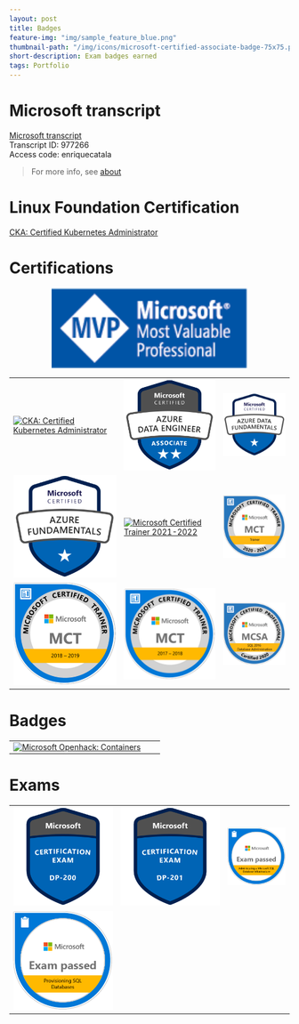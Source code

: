 ```yaml
---
layout: post
title: Badges
feature-img: "img/sample_feature_blue.png"
thumbnail-path: "/img/icons/microsoft-certified-associate-badge-75x75.png"
short-description: Exam badges earned
tags: Portfolio
---
```


# Microsoft transcript 

[Microsoft transcript](https://mcp.microsoft.com/Anonymous/Transcript/Validate) <br> Transcript ID: 977266<br> Access code: enriquecatala 
>For more info, see [about](/about)

# Linux Foundation Certification

[CKA: Certified Kubernetes Administrator](https://www.youracclaim.com/badges/0b17b446-3e58-4d13-aa0b-ded041a9260a/public_url)

# Certifications
<div style="text-align:center;">
<a href="https://mvp.microsoft.com/es-es/PublicProfile/5000312?fullName=Enrique%20Catala" target="_blank">
            <img src="https://github.com/enriquecatala/enriquecatala.github.io/blob/master/img/icons/MVP_Logo_horizontal.png?raw=true" 
                 alt="Microsoft DataPlatform MVP Enrique Catalá"
                 width ="70%" >
        </a>
</div>

<table>
<tbody>
  <tr>
    <td>
        <a href="https://www.youracclaim.com/badges/0b17b446-3e58-4d13-aa0b-ded041a9260a/public_url" target="_blank">
        <img src="https://images.youracclaim.com/size/340x340/images/8b8ed108-e77d-4396-ac59-2504583b9d54/cka_from_cncfsite__281_29.png" 
                 alt="CKA: Certified Kubernetes Administrator"
             >
        </a>
    </td>
    <td>
        <a href="https://docs.microsoft.com/en-us/learn/certifications/azure-data-engineer" target="_blank">
            <img src="https://github.com/enriquecatala/enriquecatala.github.io/blob/master/img/badgesearned/azure-data-engineer-associate-600x600.png?raw=true" 
                 alt="Microsoft Certified: Azure Data Engineer Associate" >
        </a>
    </td>   
     <td>
        <a href="https://docs.microsoft.com/en-us/learn/certifications/azure-data-fundamentals" target="_blank">
            <img src="https://github.com/enriquecatala/enriquecatala.github.io/blob/master/img/badgesearned/azure-data-fundamentals-600x600.png?raw=true" 
                 alt="Microsoft Certified: Azure Data Fundamentals" >
        </a>
    </td>
    </tr>
   <tr>
    <td>
        <a href="https://docs.microsoft.com/en-us/learn/certifications/azure-data-fundamentals" target="_blank">
            <img src="https://github.com/enriquecatala/enriquecatala.github.io/blob/master/img/badgesearned/azure-fundamentals-600x600.png?raw=true" 
                 alt="Microsoft Certified: Azure Fundamentals" >
        </a>
    </td>   
    <td>
        <a href="https://www.youracclaim.com/earner/earned/badge/e375d52a-0b94-4bdc-8c3c-1f1b0f298297" target="_blank">
            <img src="https://github.com/enriquecatala/enriquecatala.github.io/blob/master/img/badgesearned/Microsoft-Certified-Trainer-2021-2022?raw=true" 
                 alt="Microsoft Certified Trainer 2021-2022" 
                 >
        </a> 
    </td>    
    <td>
        <a href="https://docs.microsoft.com/en-us/learn/certifications/mct-certification#requirements" target="_blank">
            <img src="https://github.com/enriquecatala/enriquecatala.github.io/blob/master/img/badgesearned/MCT-Microsoft%252BCertified%252BTrainer.png?raw=true" 
                 alt="Microsoft Certified Trainer 2020-2021" 
                 >
        </a> 
    </td>  
    </tr>  
    <tr>
    <td>
        <a href="https://www.youracclaim.com/earner/earned/badge/6f5fcfdf-094a-47da-a25e-9f0bdcb57740" target="_blank">
            <img src="https://raw.githubusercontent.com/enriquecatala/enriquecatala.github.io/master/img/badgesearned/MCT-2018.png" 
                 alt="Microsoft Certified Trainer 2018-2019" 
                 >
        </a>
    </td>
    <td>
        <a href="https://www.youracclaim.com/earner/earned/badge/e7a2d04c-0e28-472a-a78e-b6fb431510fe" target="_blank">
            <img src="https://raw.githubusercontent.com/enriquecatala/enriquecatala.github.io/master/img/badgesearned/MCT-2017.png" 
                 alt="Microsoft Certified Trainer 2017-2018" 
                 >
        </a>
    </td>
    <td>
        <a href="https://docs.microsoft.com/en-us/learn/certifications/mcsa-sql2016-database-administration-certification" target="_blank">
            <img src="https://github.com/enriquecatala/enriquecatala.github.io/blob/master/img/badgesearned/MCSA-SQL%252B2016%252BDatabase%252BAdministration.png?raw=true" 
                 alt="MCSA SQL 2016 Database Administration" 
                 >
        </a>
    </td>
  </tr>
</tbody>
</table>

# Badges

<table style="height:100%">
<tbody>
  <tr>  
  <td>
        <a href="https://www.youracclaim.com/badges/d38df761-04ac-4552-ac58-3c890dc8a59d/linked_in" target="_blank">
            <img src="https://images.youracclaim.com/size/340x340/images/46faaece-34f2-45fa-af8f-12ecf2f0f9b3/Containers.png" 
                 alt="Microsoft Openhack: Containers">
        </a>
  </td>
  <td> </td>
  <td> </td>
  </tr>
</tbody>
</table>
 
# Exams

<table>
<tbody>
  <tr>
  <td>
        <a href="https://docs.microsoft.com/en-us/learn/certifications/exams/dp-200" target="_blank">
            <img src="https://github.com/enriquecatala/enriquecatala.github.io/blob/master/img/badgesearned/exam-dp200-600x600.png?raw=true" 
                 alt="Exam DP-200: Implementing an Azure Data Solution" >
        </a>
    </td>
    <td>
        <a href="https://docs.microsoft.com/en-us/learn/certifications/exams/dp-201" target="_blank">
            <img src="https://github.com/enriquecatala/enriquecatala.github.io/blob/master/img/badgesearned/exam-dp201-600x600.png?raw=true" 
                 alt="Exam DP-201: Designing an Azure Data Solution" >
        </a>
    </td>
    <td>
        <a href="https://docs.microsoft.com/en-us/learn/certifications/exams/70-764" target="_blank">
            <img src="https://github.com/enriquecatala/enriquecatala.github.io/blob/master/img/badgesearned/Exam%252BAdministering%252Ba%252BMicrosoft%252BSQL%252BDatabase%252BInfrastructure-01.png?raw=true" 
                 alt="Exam 70-764: Administering a SQL Database Infrastructure" >
        </a> 
    </td>
  </tr>  
  <tr>
    <td>
        <a href="https://docs.microsoft.com/en-us/learn/certifications/exams/70-765" target="_blank">
            <img src="https://github.com/enriquecatala/enriquecatala.github.io/blob/master/img/badgesearned/Provisioning%252BSQL%252BDatabases-01.png?raw=true" 
                 alt="Exam 70-765: Provisioning SQL Databases" >
        </a>
    </td>
    <td>
    </td>
  </tr>
</tbody>
</table>
 